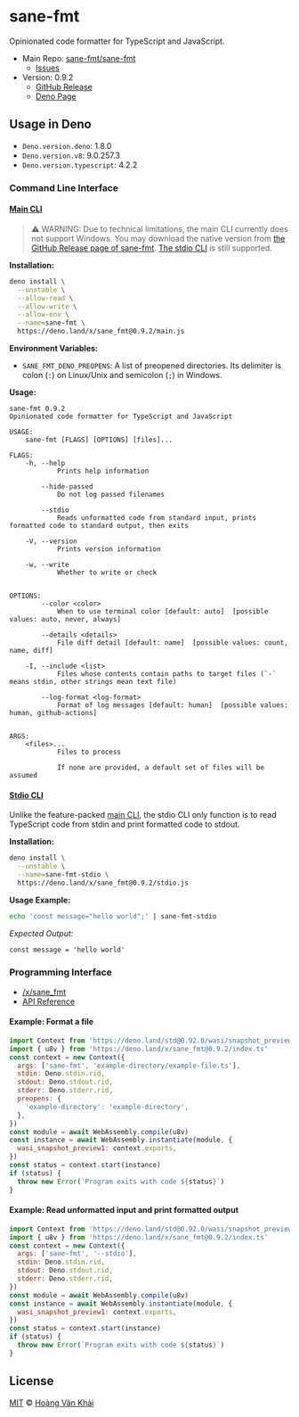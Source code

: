 # sane-fmt

Opinionated code formatter for TypeScript and JavaScript.

* Main Repo: [sane-fmt/sane-fmt](https://github.com/sane-fmt/sane-fmt)
  * [Issues](https://github.com/sane-fmt/sane-fmt/issues)
* Version: 0.9.2
  - [GitHub Release](https://github.com/sane-fmt/sane-fmt/releases/tag/0.9.2)
  - [Deno Page](https://deno.land/x/sane_fmt@0.9.2)

## Usage in Deno

* `Deno.version.deno`: 1.8.0
* `Deno.version.v8`: 9.0.257.3
* `Deno.version.typescript`: 4.2.2

### Command Line Interface

#### [Main CLI](https://deno.land/x/sane_fmt@0.9.2/main.js)

> ⚠ WARNING: Due to technical limitations, the main CLI currently does not support Windows. You may download the native version from [the GitHub Release page of sane-fmt](https://github.com/sane-fmt/sane-fmt/releases). [The stdio CLI](#stdio-cli) is still supported.

**Installation:**

```sh
deno install \
  --unstable \
  --allow-read \
  --allow-write \
  --allow-env \
  --name=sane-fmt \
  https://deno.land/x/sane_fmt@0.9.2/main.js
```

**Environment Variables:**

* `SANE_FMT_DENO_PREOPENS`: A list of preopened directories. Its delimiter is colon (`:`) on Linux/Unix and semicolon (`;`) in Windows.

**Usage:**

```
sane-fmt 0.9.2
Opinionated code formatter for TypeScript and JavaScript

USAGE:
    sane-fmt [FLAGS] [OPTIONS] [files]...

FLAGS:
    -h, --help
            Prints help information

        --hide-passed
            Do not log passed filenames

        --stdio
            Reads unformatted code from standard input, prints formatted code to standard output, then exits

    -V, --version
            Prints version information

    -w, --write
            Whether to write or check


OPTIONS:
        --color <color>
            When to use terminal color [default: auto]  [possible values: auto, never, always]

        --details <details>
            File diff detail [default: name]  [possible values: count, name, diff]

    -I, --include <list>
            Files whose contents contain paths to target files (`-` means stdin, other strings mean text file)

        --log-format <log-format>
            Format of log messages [default: human]  [possible values: human, github-actions]


ARGS:
    <files>...
            Files to process

            If none are provided, a default set of files will be assumed

```

#### [Stdio CLI](https://deno.land/x/sane_fmt@0.9.2/stdio.js)

Unlike the feature-packed [main CLI](#main-cli), the stdio CLI only function is to read TypeScript code from stdin and print formatted code to stdout.

**Installation:**

```sh
deno install \
  --unstable \
  --name=sane-fmt-stdio \
  https://deno.land/x/sane_fmt@0.9.2/stdio.js
```

**Usage Example:**

```sh
echo 'const message="hello world";' | sane-fmt-stdio
```

_Expected Output:_

```txt
const message = 'hello world'
```

### Programming Interface

* [/x/sane_fmt](https://deno.land/x/sane_fmt@0.9.2/index.ts)
* [API Reference](https://doc.deno.land/https/deno.land//x/sane_fmt@0.9.2/index.ts)

#### Example: Format a file

```javascript
import Context from 'https://deno.land/std@0.92.0/wasi/snapshot_preview1.ts'
import { u8v } from 'https://deno.land/x/sane_fmt@0.9.2/index.ts'
const context = new Context({
  args: ['sane-fmt', 'example-directory/example-file.ts'],
  stdin: Deno.stdin.rid,
  stdout: Deno.stdout.rid,
  stderr: Deno.stderr.rid,
  preopens: {
    'example-directory': 'example-directory',
  },
})
const module = await WebAssembly.compile(u8v)
const instance = await WebAssembly.instantiate(module, {
  wasi_snapshot_preview1: context.exports,
})
const status = context.start(instance)
if (status) {
  throw new Error(`Program exits with code ${status}`)
}
```

#### Example: Read unformatted input and print formatted output

```javascript
import Context from 'https://deno.land/std@0.92.0/wasi/snapshot_preview1.ts'
import { u8v } from 'https://deno.land/x/sane_fmt@0.9.2/index.ts'
const context = new Context({
  args: ['sane-fmt', '--stdio'],
  stdin: Deno.stdin.rid,
  stdout: Deno.stdout.rid,
  stderr: Deno.stderr.rid,
})
const module = await WebAssembly.compile(u8v)
const instance = await WebAssembly.instantiate(module, {
  wasi_snapshot_preview1: context.exports,
})
const status = context.start(instance)
if (status) {
  throw new Error(`Program exits with code ${status}`)
}
```

## License

[MIT](https://git.io/JY6mh) © [Hoàng Văn Khải](https://ksxgithub.github.io/)

